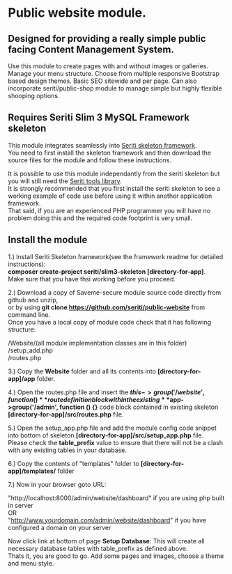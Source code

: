 # Public website module. 

## Designed for providing a really simple public facing Content Management System.

Use this module to create pages with and without images or galleries. Manage your menu structure. Choose from multiple responsive Bootstrap based design themes.
Basic SEO sitewide and per page. Can also incorporate seriti/public-shop module to manage simple but highly flexible shooping options.


## Requires Seriti Slim 3 MySQL Framework skeleton

This module integrates seamlessly into [Seriti skeleton framework](https://github.com/seriti/slim3-skeleton).  
You need to first install the skeleton framework and then download the source files for the module and follow these instructions.

It is possible to use this module independantly from the seriti skeleton but you will still need the [Seriti tools library](https://github.com/seriti/tools).  
It is strongly recommended that you first install the seriti skeleton to see a working example of code use before using it within another application framework.  
That said, if you are an experienced PHP programmer you will have no problem doing this and the required code footprint is very small.  

## Install the module

1.) Install Seriti Skeleton framework(see the framework readme for detailed instructions):   
    **composer create-project seriti/slim3-skeleton [directory-for-app]**.   
    Make sure that you have thsi working before you proceed.

2.) Download a copy of Saveme-secure module source code directly from github and unzip,  
or by using **git clone https://github.com/seriti/public-website** from command line.  
Once you have a local copy of module code check that it has following structure:

/Website/(all module implementation classes are in this folder)  
/setup_add.php  
/routes.php  

3.) Copy the **Website** folder and all its contents into **[directory-for-app]/app** folder.

4.) Open the routes.php file and insert the **$this->group('/website', function (){}** route definition block
within the existing  **$app->group('/admin', function () {}** code block contained in existing skeleton **[directory-for-app]/src/routes.php** file.

5.) Open the setup_app.php file and  add the module config code snippet into bottom of skeleton **[directory-for-app]/src/setup_app.php** file.  
Please check the **table_prefix** value to ensure that there will not be a clash with any existing tables in your database.

6.) Copy the contents of "templates" folder to **[directory-for-app]/templates/** folder
 
7.) Now in your browser goto URL:  

"http://localhost:8000/admin/website/dashboard" if you are using php built in server  
OR  
"http://www.yourdomain.com/admin/website/dashboard" if you have configured a domain on your server  

Now click link at bottom of page **Setup Database**: This will create all necessary database tables with table_prefix as defined above.  
Thats it, you are good to go. Add some pages and images, choose a theme and menu style.

